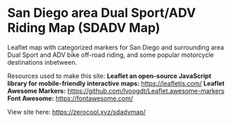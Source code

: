 # San Diego area Dual Sport/ADV Riding Map (SDADV Map)

Leaflet map with categorized markers for San Diego and surrounding area Dual Sport and ADV bike off-road riding, and some popular motorcycle destinations inbetween. 

Resources used to make this site:
**Leaflet an open-source JavaScript library for mobile-friendly interactive maps:** https://leafletjs.com/
**Leaflet Awesome Markers:** https://github.com/lvoogdt/Leaflet.awesome-markers
**Font Awesome:** https://fontawesome.com/

View site here: https://zerocool.xyz/sdadvmap/
